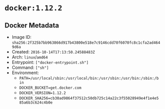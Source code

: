 # `docker:1.12.2`

## Docker Metadata

- Image ID: `sha256:2f325b7bb963866d917b43800e518e7c9146cdd70f6070fc8c1cfa2ad4649d6a`
- Created: `2016-10-14T17:13:50.24588483Z`
- Arch: `linux`/`amd64`
- Entrypoint: `["docker-entrypoint.sh"]`
- Command: `["sh"]`
- Environment:
  - `PATH=/usr/local/sbin:/usr/local/bin:/usr/sbin:/usr/bin:/sbin:/bin`
  - `DOCKER_BUCKET=get.docker.com`
  - `DOCKER_VERSION=1.12.2`
  - `DOCKER_SHA256=cb30ad9864f37512c50db725c14a22c3f55028949e4f1e4e585a6b3c624c4b0e`
